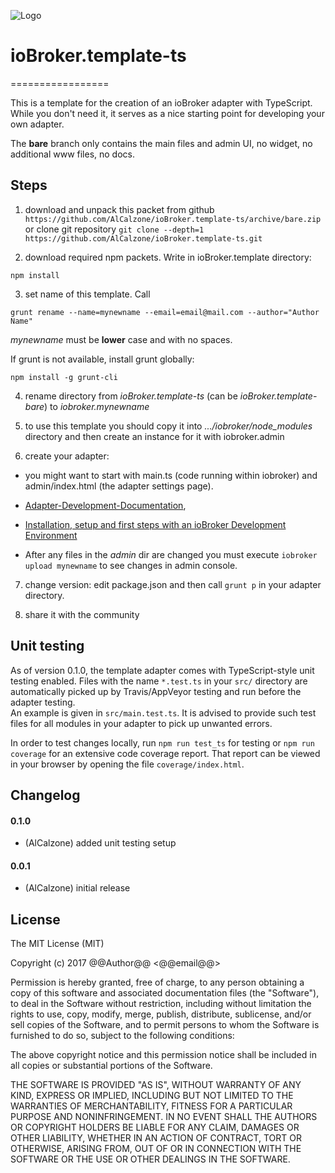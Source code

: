 ![Logo](admin/template.png)
# ioBroker.template-ts
=================

This is a template for the creation of an ioBroker adapter with TypeScript. While you don't need it, it serves as a nice starting point for developing your own adapter.

The **bare** branch only contains the main files and admin UI, no widget, no additional www files, no docs.

## Steps 
1. download and unpack this packet from github ```https://github.com/AlCalzone/ioBroker.template-ts/archive/bare.zip```
  or clone git repository ```git clone --depth=1 https://github.com/AlCalzone/ioBroker.template-ts.git```

2. download required npm packets. Write in ioBroker.template directory:

  ```npm install```
  
3. set name of this template. Call
  
  ```grunt rename --name=mynewname --email=email@mail.com --author="Author Name"```
  
  *mynewname* must be **lower** case and with no spaces.

  If grunt is not available, install grunt globally:
  
  ```npm install -g grunt-cli```
 
4. rename directory from *ioBroker.template-ts* (can be *ioBroker.template-bare*) to *iobroker.mynewname*

5. to use this template you should copy it into *.../iobroker/node_modules* directory and then create an instance for it with iobroker.admin

6. create your adapter:

  * you might want to start with main.ts (code running within iobroker) and admin/index.html (the adapter settings page).

  * [Adapter-Development-Documentation](https://github.com/ioBroker/ioBroker/wiki/Adapter-Development-Documentation),
  
  * [Installation, setup and first steps with an ioBroker Development Environment](https://github.com/ioBroker/ioBroker/wiki/Installation,-setup-and-first-steps-with-an-ioBroker-Development-Environment)
   
  * After any files in the *admin* dir are changed you must execute ```iobroker upload mynewname``` to see changes in admin console. 

7. change version: edit package.json and then call ```grunt p``` in your adapter directory.
  
8. share it with the community

## Unit testing
As of version 0.1.0, the template adapter comes with TypeScript-style unit testing enabled. Files with the name `*.test.ts` in your `src/` directory are automatically picked up by Travis/AppVeyor testing and run before the adapter testing.  
An example is given in `src/main.test.ts`. It is advised to provide such test files for all modules in your adapter to pick up unwanted errors.

In order to test changes locally, run `npm run test_ts` for testing or `npm run coverage` for an extensive code coverage report. That report can be viewed in your browser by opening the file `coverage/index.html`.

## Changelog

#### 0.1.0
* (AlCalzone) added unit testing setup

#### 0.0.1
* (AlCalzone) initial release

## License
The MIT License (MIT)

Copyright (c) 2017 @@Author@@ <@@email@@>

Permission is hereby granted, free of charge, to any person obtaining a copy
of this software and associated documentation files (the "Software"), to deal
in the Software without restriction, including without limitation the rights
to use, copy, modify, merge, publish, distribute, sublicense, and/or sell
copies of the Software, and to permit persons to whom the Software is
furnished to do so, subject to the following conditions:

The above copyright notice and this permission notice shall be included in
all copies or substantial portions of the Software.

THE SOFTWARE IS PROVIDED "AS IS", WITHOUT WARRANTY OF ANY KIND, EXPRESS OR
IMPLIED, INCLUDING BUT NOT LIMITED TO THE WARRANTIES OF MERCHANTABILITY,
FITNESS FOR A PARTICULAR PURPOSE AND NONINFRINGEMENT. IN NO EVENT SHALL THE
AUTHORS OR COPYRIGHT HOLDERS BE LIABLE FOR ANY CLAIM, DAMAGES OR OTHER
LIABILITY, WHETHER IN AN ACTION OF CONTRACT, TORT OR OTHERWISE, ARISING FROM,
OUT OF OR IN CONNECTION WITH THE SOFTWARE OR THE USE OR OTHER DEALINGS IN
THE SOFTWARE.
